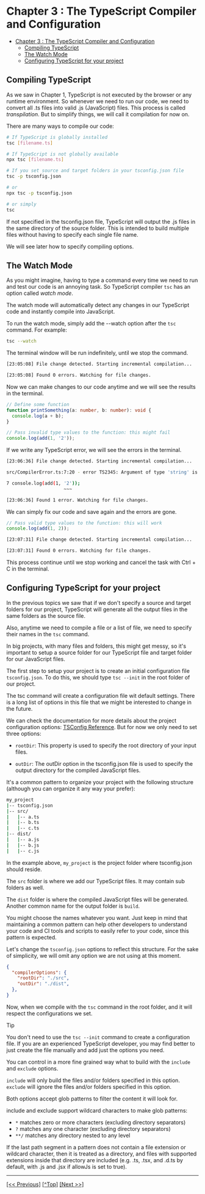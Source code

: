 # Chapter 3 : The TypeScript Compiler and Configuration
- [Chapter 3 : The TypeScript Compiler and Configuration](#chapter-3--the-typescript-compiler-and-configuration)
  - [Compiling TypeScript](#compiling-typescript)
  - [The Watch Mode](#the-watch-mode)
  - [Configuring TypeScript for your project](#configuring-typescript-for-your-project)

## Compiling TypeScript

As we saw in Chapter 1, TypeScript is not executed by the browser or any runtime environment. So whenever we need to run our code, we need to convert all .ts files into valid .js (JavaScript) files. This process is called *transpilation*. But to simplify things, we will call it compilation for now on.

There are many ways to compile our code:

```bash
# If TypeScript is globally installed
tsc [filename.ts]

# If TypeScript is not globally available
npx tsc [filename.ts]

# If you set source and target folders in your tsconfig.json file
tsc -p tsconfig.json

# or
npx tsc -p tsconfig.json

# or simply
tsc
```

If not specified in the tsconfig.json file, TypeScript will output the .js files in the same directory of the source folder. This is intended to build multiple files without having to specify each single file name.

We will see later how to specify compiling options.

## The Watch Mode

As you might imagine, having to type a command every time we need to run and test our code is an annoying task. So TypeScript compiler `tsc` has an option called *watch mode*. 

The watch mode will automatically detect any changes in our TypeScript code and instantly compile into JavaScript.

To run the watch mode, simply add the --watch option after the `tsc` command. For example:

```bash
tsc --watch
```

The terminal window will be run indefinitely, until we stop the command.

```bash
[23:05:08] File change detected. Starting incremental compilation...

[23:05:08] Found 0 errors. Watching for file changes.
```

Now we can make changes to our code anytime and we will see the results in the terminal. 

```TypeScript
// Define some function
function printSomething(a: number, b: number): void {
  console.log(a + b);
}

// Pass invalid type values to the function: this might fail
console.log(add(1, '2'));
```

If we write any TypeScript error, we will see the errors in the terminal.

```bash
[23:06:36] File change detected. Starting incremental compilation...

src/CompilerError.ts:7:20 - error TS2345: Argument of type 'string' is not assignable to parameter of type 'number'.

7 console.log(add(1, '2'));
                     ~~~

[23:06:36] Found 1 error. Watching for file changes.
```

We can simply fix our code and save again and the errors are gone.

```TypeScript
// Pass valid type values to the function: this will work
console.log(add(1, 2));
```

```bash
[23:07:31] File change detected. Starting incremental compilation...

[23:07:31] Found 0 errors. Watching for file changes.
```

This process continue until we stop working and cancel the task with Ctrl + C in the terminal. 


## Configuring TypeScript for your project

In the previous topics we saw that if we don't specify a source and target folders for our project, TypeScript will generate all the output files in the same folders as the source file.

Also, anytime we need to compile a file or a list of file, we need to specify their names in the `tsc` command. 

In big projects, with many files and folders, this might get messy, so it's important to setup a source folder for our TypeScript file and target folder for our JavaScript files. 

The first step to setup your project is to create an initial configuration file `tsconfig.json`. To do this, we should type `tsc --init` in the root folder of our project. 

The tsc command will create a configuration file wit default settings. There is a long list of options in this file that we might be interested to change in the future. 

We can check the documentation for more details about the project configuration options: [TSConfig Reference](https://www.typescriptlang.org/tsconfig). But for now we only need to set three options: 

- `rootDir`: This property is used to specify the root directory of your input files.

- `outDir`: The outDir option in the tsconfig.json file is used to specify the output directory for the compiled JavaScript files. 

It's a common pattern to organize your project with the following structure (although you can organize it any way your prefer):

```bash
my_project
|-- tsconfig.json
|-- src/
|   |-- a.ts
|   |-- b.ts
|   |-- c.ts
|-- dist/
|   |-- a.js
|   |-- b.js
|   |-- c.js
```

In the example above, `my_project` is the project folder where tsconfig.json should reside.

The `src` folder is where we add our TypeScript files. It may contain sub folders as well. 

The `dist` folder is where the compiled JavaScript files will be generated. Another common name for the output folder is `build`. 

You might choose the names whatever you want. Just keep in mind that maintaining a common pattern can help other developers to understand your code and CI tools and scripts to easily refer to your code, since this pattern is expected. 

Let's change the `tsconfig.json` options to reflect this structure. For the sake of simplicity, we will omit any option we are not using at this moment. 

```json
{
  "compilerOptions": {
    "rootDir": "./src",
    "outDir": "./dist", 
  },
}
```

Now, when we compile with the `tsc` command in the root folder, and it will respect the configurations we set. 

> [!TIP]
> You don't need to use the `tsc --init` command to create a configuration file. If you are an experienced TypeScript developer, you may find better to just create the file manually and add just the options you need. 

You can control in a more fine grained way what to build with the `include` and `exclude` options. 

`include` will only build the files and/or folders specified in this option. 
`exclude` will ignore the files and/or folders specified in this option.

Both options accept glob patterns to filter the content it will look for. 

include and exclude support wildcard characters to make glob patterns:

- `*` matches zero or more characters (excluding directory separators)
- `?` matches any one character (excluding directory separators)
- `**/` matches any directory nested to any level

If the last path segment in a pattern does not contain a file extension or wildcard character, then it is treated as a directory, and files with supported extensions inside that directory are included (e.g. .ts, .tsx, and .d.ts by default, with .js and .jsx if allowJs is set to true).

--- 

[[<< Previous]](../Chapter-02/README.md) [[^Top]](#chapter-3--the-typescript-compiler-and-configuration) [[Next >>]](../Chapter-04/README.md)
